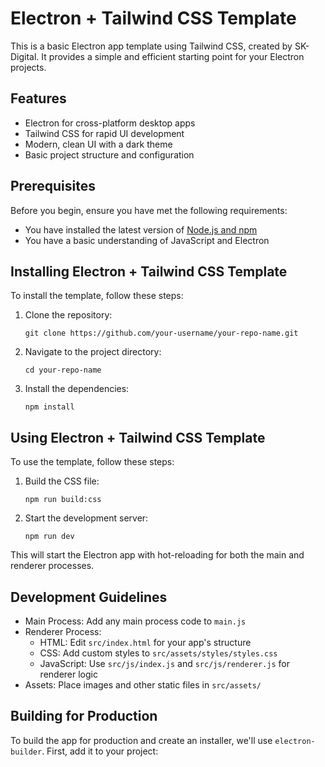 # Electron + Tailwind CSS Template

This is a basic Electron app template using Tailwind CSS, created by SK-Digital. It provides a simple and efficient starting point for your Electron projects.

## Features

- Electron for cross-platform desktop apps
- Tailwind CSS for rapid UI development
- Modern, clean UI with a dark theme
- Basic project structure and configuration

## Prerequisites

Before you begin, ensure you have met the following requirements:

- You have installed the latest version of [Node.js and npm](https://nodejs.org/)
- You have a basic understanding of JavaScript and Electron

## Installing Electron + Tailwind CSS Template

To install the template, follow these steps:

1. Clone the repository:
   ```
   git clone https://github.com/your-username/your-repo-name.git
   ```
2. Navigate to the project directory:
   ```
   cd your-repo-name
   ```
3. Install the dependencies:
   ```
   npm install
   ```

## Using Electron + Tailwind CSS Template

To use the template, follow these steps:

1. Build the CSS file:
   ```
   npm run build:css
   ```
2. Start the development server:
   ```
   npm run dev
   ```

This will start the Electron app with hot-reloading for both the main and renderer processes.

## Development Guidelines

- Main Process: Add any main process code to `main.js`
- Renderer Process: 
  - HTML: Edit `src/index.html` for your app's structure
  - CSS: Add custom styles to `src/assets/styles/styles.css`
  - JavaScript: Use `src/js/index.js` and `src/js/renderer.js` for renderer logic
- Assets: Place images and other static files in `src/assets/`

## Building for Production

To build the app for production and create an installer, we'll use `electron-builder`. First, add it to your project:
